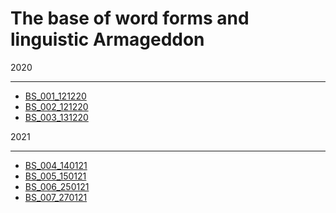 # The base of word forms and linguistic Armageddon
2020

---

* [BS_001_121220](BS/BS_001_121220)
* [BS_002_121220](BS/BS_002_121220)
* [BS_003_131220](BS/BS_003_131220)

2021

---

* [BS_004_140121](BS/BS_004_140121)
* [BS_005_150121](BS/BS_005_150121)
* [BS_006_250121](BS/BS_006_250121)
* [BS_007_270121](BS/BS_007_270121)
